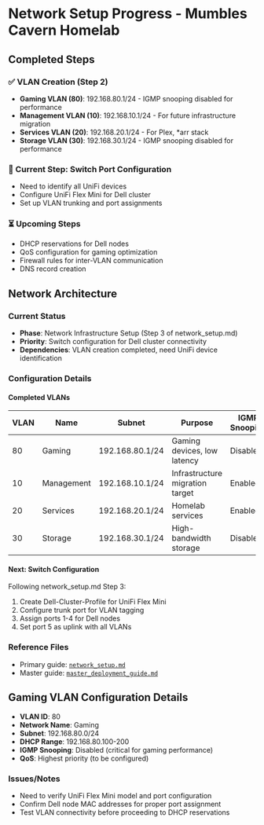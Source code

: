 # Network Setup Progress - Mumbles Cavern Homelab

## Completed Steps

### ✅ VLAN Creation (Step 2)
- **Gaming VLAN (80)**: 192.168.80.1/24 - IGMP snooping disabled for performance
- **Management VLAN (10)**: 192.168.10.1/24 - For future infrastructure migration
- **Services VLAN (20)**: 192.168.20.1/24 - For Plex, *arr stack
- **Storage VLAN (30)**: 192.168.30.1/24 - IGMP snooping disabled for performance

### 🔄 Current Step: Switch Port Configuration
- Need to identify all UniFi devices
- Configure UniFi Flex Mini for Dell cluster
- Set up VLAN trunking and port assignments

### ⏳ Upcoming Steps
- DHCP reservations for Dell nodes
- QoS configuration for gaming optimization
- Firewall rules for inter-VLAN communication
- DNS record creation

## Network Architecture

### Current Status
- **Phase**: Network Infrastructure Setup (Step 3 of network_setup.md)
- **Priority**: Switch configuration for Dell cluster connectivity
- **Dependencies**: VLAN creation completed, need UniFi device identification

### Configuration Details

#### Completed VLANs
| VLAN | Name | Subnet | Purpose | IGMP Snooping |
|------|------|--------|---------|---------------|
| 80 | Gaming | 192.168.80.1/24 | Gaming devices, low latency | Disabled |
| 10 | Management | 192.168.10.1/24 | Infrastructure migration target | Enabled |
| 20 | Services | 192.168.20.1/24 | Homelab services | Enabled |
| 30 | Storage | 192.168.30.1/24 | High-bandwidth storage | Disabled |

#### Next: Switch Configuration
Following network_setup.md Step 3:
1. Create Dell-Cluster-Profile for UniFi Flex Mini
2. Configure trunk port for VLAN tagging
3. Assign ports 1-4 for Dell nodes
4. Set port 5 as uplink with all VLANs

### Reference Files
- Primary guide: [`network_setup.md`](network_setup.md)
- Master guide: [`master_deployment_guide.md`](master_deployment_guide.md)

## Gaming VLAN Configuration Details
- **VLAN ID**: 80
- **Network Name**: Gaming
- **Subnet**: 192.168.80.0/24
- **DHCP Range**: 192.168.80.100-200
- **IGMP Snooping**: Disabled (critical for gaming performance)
- **QoS**: Highest priority (to be configured)

### Issues/Notes
- Need to verify UniFi Flex Mini model and port configuration
- Confirm Dell node MAC addresses for proper port assignment
- Test VLAN connectivity before proceeding to DHCP reservations